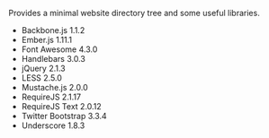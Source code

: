 

Provides a minimal website directory tree and some useful libraries.

* Backbone.js 1.1.2
* Ember.js 1.11.1
* Font Awesome 4.3.0
* Handlebars 3.0.3
* jQuery 2.1.3
* LESS 2.5.0
* Mustache.js 2.0.0
* RequireJS 2.1.17
* RequireJS Text 2.0.12
* Twitter Bootstrap 3.3.4
* Underscore 1.8.3

